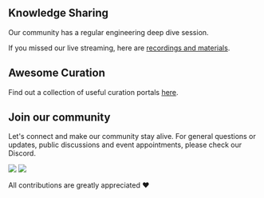 
## Knowledge Sharing

Our community has a regular engineering deep dive session.

If you missed our live streaming, here are [recordings and materials](./knowledge-sharing/content_index.md).


## Awesome Curation

Find out a collection of useful curation portals [here](./awesome_curation.md).


## Join our community

Let's connect and make our community stay alive. For general questions or updates, public discussions and event appointments, please check our Discord.

[![](https://img.shields.io/badge/Facebook-1877F2?style=for-the-badge&logo=facebook&logoColor=white)](404)  [![](https://img.shields.io/badge/Discord-7289DA?style=for-the-badge&logo=discord&logoColor=white)](404) 

All contributions are greatly appreciated :heart:
